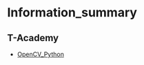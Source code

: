 # Information_summary

## T-Academy
- [OpenCV_Python](https://github.com/hyeji1221/Information_summary/tree/main/T-Academy/OpenCV_Python)

